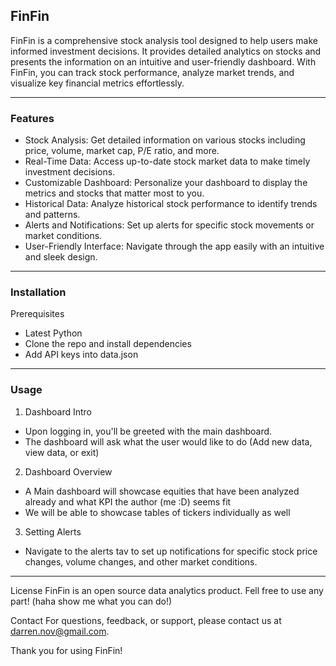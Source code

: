 ## FinFin
FinFin is a comprehensive stock analysis tool designed to help users make informed investment decisions. It provides detailed analytics on stocks and presents the information on an intuitive and user-friendly dashboard. With FinFin, you can track stock performance, analyze market trends, and visualize key financial metrics effortlessly.

---
### Features
- Stock Analysis: Get detailed information on various stocks including price, volume, market cap, P/E ratio, and more.
- Real-Time Data: Access up-to-date stock market data to make timely investment decisions.
- Customizable Dashboard: Personalize your dashboard to display the metrics and stocks that matter most to you.
- Historical Data: Analyze historical stock performance to identify trends and patterns.
- Alerts and Notifications: Set up alerts for specific stock movements or market conditions.
- User-Friendly Interface: Navigate through the app easily with an intuitive and sleek design.

---
### Installation
Prerequisites
- Latest Python
- Clone the repo and install dependencies
- Add API keys into data.json

---
### Usage

1. Dashboard Intro
- Upon logging in, you'll be greeted with the main dashboard.
- The dashboard will ask what the user would like to do (Add new data, view data, or exit)

2. Dashboard Overview
- A Main dashboard will showcase equities that have been analyzed already and what KPI the author (me :D) seems fit
- We will be able to showcase tables of tickers individually as well

3. Setting Alerts
-  Navigate to the alerts tav to set up notifications for specific stock price changes, volume changes, and other market conditions.

---
License
FinFin is an open source data analytics product. Fell free to use any part! (haha show me what you can do!)

Contact
For questions, feedback, or support, please contact us at darren.nov@gmail.com.

Thank you for using FinFin!
